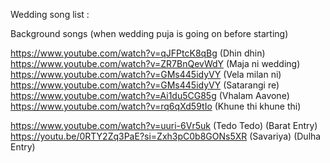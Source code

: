 Wedding song list :

Background songs (when wedding puja is going on before starting)

https://www.youtube.com/watch?v=qJFPtcK8qBg (Dhin dhin)
https://www.youtube.com/watch?v=ZR7BnQevWdY (Maja ni wedding)
https://www.youtube.com/watch?v=GMs445idyVY (Vela milan ni)
https://www.youtube.com/watch?v=GMs445idyVY (Satarangi re)
https://www.youtube.com/watch?v=Ai1du5CG85g (Vhalam Aavone)
https://www.youtube.com/watch?v=rq6qXd59tIo (Khune thi khune thi)

https://www.youtube.com/watch?v=uuri-6Vr5uk (Tedo Tedo) (Barat Entry)
https://youtu.be/0RTY2Zq3PaE?si=Zxh3pC0b8GONs5XR (Savariya) (Dulha Entry)

